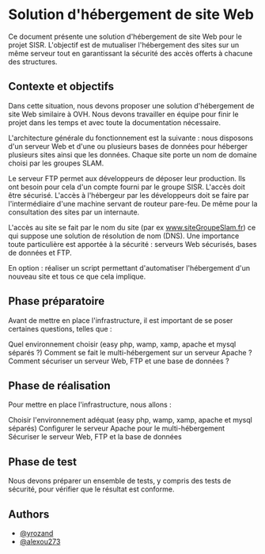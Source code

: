 # Solution d'hébergement de site Web
Ce document présente une solution d'hébergement de site Web pour le projet SISR. L'objectif est de mutualiser l'hébergement des sites sur un même serveur tout en garantissant la sécurité des accès offerts à chacune des structures.

## Contexte et objectifs
Dans cette situation, nous devons proposer une solution d'hébergement de site Web similaire à OVH. Nous devons travailler en équipe pour finir le projet dans les temps et avec toute la documentation nécessaire.

L'architecture générale du fonctionnement est la suivante : nous disposons d'un serveur Web et d'une ou plusieurs bases de données pour héberger plusieurs sites ainsi que les données. Chaque site porte un nom de domaine choisi par les groupes SLAM.

Le serveur FTP permet aux développeurs de déposer leur production. Ils ont besoin pour cela d'un compte fourni par le groupe SISR. L'accès doit être sécurisé. L'accès à l'hébergeur par les développeurs doit se faire par l'intermédiaire d'une machine servant de routeur pare-feu. De même pour la consultation des sites par un internaute.

L'accès au site se fait par le nom du site (par ex www.siteGroupeSlam.fr) ce qui suppose une solution de résolution de nom (DNS). Une importance toute particulière est apportée à la sécurité : serveurs Web sécurisés, bases de données et FTP.

En option : réaliser un script permettant d'automatiser l'hébergement d'un nouveau site et tous ce que cela implique.

## Phase préparatoire
Avant de mettre en place l'infrastructure, il est important de se poser certaines questions, telles que :

Quel environnement choisir (easy php, wamp, xamp, apache et mysql séparés ?)
Comment se fait le multi-hébergement sur un serveur Apache ?
Comment sécuriser un serveur Web, FTP et une base de données ?
## Phase de réalisation
Pour mettre en place l'infrastructure, nous allons :

Choisir l'environnement adéquat (easy php, wamp, xamp, apache et mysql séparés)
Configurer le serveur Apache pour le multi-hébergement
Sécuriser le serveur Web, FTP et la base de données
## Phase de test
Nous devons préparer un ensemble de tests, y compris des tests de sécurité, pour vérifier que le résultat est conforme.
## Authors

- [@yrozand](https://github.com/yrozand)
- [@alexou273](https://github.com/alexou273)

